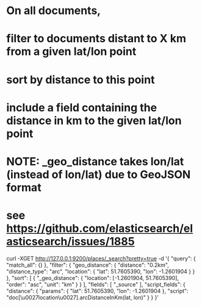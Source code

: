 # On all documents,
# filter to documents distant to X km from a given lat/lon point
# sort by distance to this point
# include a field containing the distance in km to the given lat/lon point
# NOTE: _geo_distance takes lon/lat (instead of lon/lat) due to GeoJSON format
# see https://github.com/elasticsearch/elasticsearch/issues/1885

curl -XGET http://127.0.0.1:9200/places/_search?pretty=true -d '{
  "query": {
    "match_all": {}
  },
  "filter": {
    "geo_distance": {
      "distance": "0.2km",
      "distance_type": "arc",
      "location": { "lat": 51.7605390, "lon": -1.2601904 }
    }
  },
  "sort": [
    {
      "_geo_distance": {
        "location": [-1.2601904, 51.7605390],
        "order": "asc",
        "unit": "km"
      }
    }
  ],
  "fields": [
    "_source"
  ],
  "script_fields": {
    "distance": {
      "params": {
        "lat": 51.7605390,
        "lon": -1.2601904
      },
      "script": "doc[\u0027location\u0027].arcDistanceInKm(lat, lon)"
    }
  }
}'
